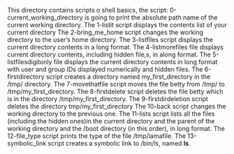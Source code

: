 This directory contains scripts o shell basics, the script: 0-current_working_directory is going to print the absolute path name of the current working directory.
The 1-listit  script displays the contents list of your current directory
The 2-bring_me_home script changes the working directory to the user’s home directory.
The 3-listfiles script displays the current directory contents in a long format.
The 4-listmorefiles file displays current directory contents, including hidden file,s, in along format.
The 5-listfilesdigitonly file displays the current directory contents in long format with user and group IDs displayed numerically and hidden files.
The 6-firstdirectory script creates a directory named my_first_directory in the /tmp/ directory.
The 7-movethatfile script moves the file betty from /tmp/ to /tmp/my_first_directory.
The 8-firstdelete script deletes the file betty which is in the directory /tmp/my_first_directory.
The 9-firstdirdeletion script deletes the directory tmp/my_first_directory
The 10-back script changes the working directory to the previous one.
The 11-lists script lists all the files (including the hidden ones)in the current directory and the parent of the working directory and the /boot directory (in this order), in long format.
The 12-file_type script prints the type of the file /tmp/iamafile.
The 13-symbolic_link script creates a symbolic link to /bin/ls, named __ls__.
